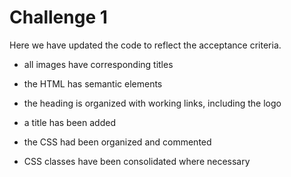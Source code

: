 # Challenge 1

Here we have updated the code to reflect the acceptance criteria.

- all images have corresponding titles

- the HTML has semantic elements

- the heading is organized with working links, including the logo

- a title has been added

- the CSS had been organized and commented

- CSS classes have been consolidated where necessary